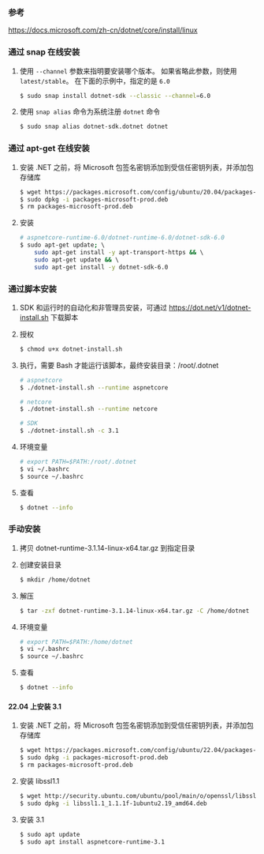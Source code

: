 ### 参考

  https://docs.microsoft.com/zh-cn/dotnet/core/install/linux

### 通过 snap 在线安装

1. 使用 `--channel` 参数来指明要安装哪个版本。 如果省略此参数，则使用 `latest/stable`。 在下面的示例中，指定的是 `6.0`
   
   ```bash
   $ sudo snap install dotnet-sdk --classic --channel=6.0
   ```

2. 使用 `snap alias` 命令为系统注册 `dotnet` 命令
   
   ```bash
   $ sudo snap alias dotnet-sdk.dotnet dotnet
   ```

### 通过 apt-get 在线安装

1. 安装 .NET 之前，将 Microsoft 包签名密钥添加到受信任密钥列表，并添加包存储库
   
   ```bash
   $ wget https://packages.microsoft.com/config/ubuntu/20.04/packages-microsoft-prod.deb -O packages-microsoft-prod.deb 
   $ sudo dpkg -i packages-microsoft-prod.deb
   $ rm packages-microsoft-prod.deb
   ```

2. 安装
   
   ```bash
   # aspnetcore-runtime-6.0/dotnet-runtime-6.0/dotnet-sdk-6.0
   $ sudo apt-get update; \  
       sudo apt-get install -y apt-transport-https && \  
       sudo apt-get update && \  
       sudo apt-get install -y dotnet-sdk-6.0
   ```

### 通过脚本安装

1. SDK 和运行时的自动化和非管理员安装，可通过 https://dot.net/v1/dotnet-install.sh 下载脚本

2. 授权
   
   ```bash
   $ chmod u+x dotnet-install.sh
   ```

3. 执行，需要 Bash 才能运行该脚本，最终安装目录：/root/.dotnet
   
   ```bash
   # aspnetcore
   $ ./dotnet-install.sh --runtime aspnetcore
   
   # netcore
   $ ./dotnet-install.sh --runtime netcore
   
   # SDK
   $ ./dotnet-install.sh -c 3.1  
   ```

4. 环境变量
   
   ```bash
   # export PATH=$PATH:/root/.dotnet
   $ vi ~/.bashrc
   $ source ~/.bashrc
   ```

5. 查看
   
   ```bash
   $ dotnet --info
   ```

### 手动安装

1. 拷贝 dotnet-runtime-3.1.14-linux-x64.tar.gz 到指定目录

2. 创建安装目录
   
   ```bash
   $ mkdir /home/dotnet
   ```

3. 解压
   
   ```bash
   $ tar -zxf dotnet-runtime-3.1.14-linux-x64.tar.gz -C /home/dotnet
   ```

4. 环境变量
   
   ```bash
   # export PATH=$PATH:/home/dotnet
   $ vi ~/.bashrc
   $ source ~/.bashrc
   ```

5. 查看
   
   ```bash
   $ dotnet --info
   ```

#### 22.04 上安装 3.1

1. 安装 .NET 之前，将 Microsoft 包签名密钥添加到受信任密钥列表，并添加包存储库
   
   ```bash
   $ wget https://packages.microsoft.com/config/ubuntu/22.04/packages-microsoft-prod.deb -O packages-microsoft-prod.deb 
   $ sudo dpkg -i packages-microsoft-prod.deb
   $ rm packages-microsoft-prod.deb
   ```

2. 安装 libssl1.1
   
   ```bash
   $ wget http://security.ubuntu.com/ubuntu/pool/main/o/openssl/libssl1.1_1.1.1f-1ubuntu2.19_amd64.deb 
   $ sudo dpkg -i libssl1.1_1.1.1f-1ubuntu2.19_amd64.deb
   ```

3. 安装 3.1
   
   ```bash
   $ sudo apt update
   $ sudo apt install aspnetcore-runtime-3.1
   ```